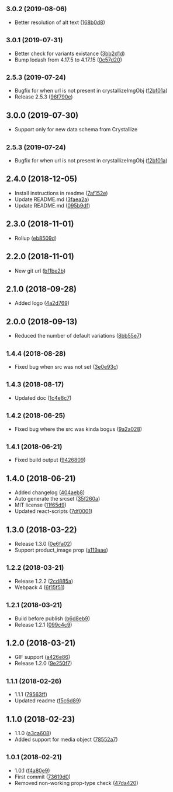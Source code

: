 ## <small>3.0.2 (2019-08-06)</small>

* Better resolution of alt text ([168b0d8](https://github.com/CrystallizeAPI/react-image/commit/168b0d8))



## <small>3.0.1 (2019-07-31)</small>

* Better check for variants existance ([3bb2d1d](https://github.com/CrystallizeAPI/react-image/commit/3bb2d1d))
* Bump lodash from 4.17.5 to 4.17.15 ([0c57d20](https://github.com/CrystallizeAPI/react-image/commit/0c57d20))



## <small>2.5.3 (2019-07-24)</small>

* Bugfix for when url is not present in crystallizeImgObj ([f2bf01a](https://github.com/CrystallizeAPI/react-image/commit/f2bf01a))
* Release 2.5.3 ([96f790e](https://github.com/CrystallizeAPI/react-image/commit/96f790e))







## 3.0.0 (2019-07-30)
* Support only for new data schema from Crystallize



## <small>2.5.3 (2019-07-24)</small>

* Bugfix for when url is not present in crystallizeImgObj ([f2bf01a](https://github.com/CrystallizeAPI/react-image/commit/f2bf01a))



## 2.4.0 (2018-12-05)

* Install instructions in readme ([7af152e](https://github.com/CrystallizeAPI/react-image/commit/7af152e))
* Update README.md ([3faea2a](https://github.com/CrystallizeAPI/react-image/commit/3faea2a))
* Update README.md ([095b9df](https://github.com/CrystallizeAPI/react-image/commit/095b9df))



## 2.3.0 (2018-11-01)

* Rollup ([eb8509d](https://github.com/CrystallizeAPI/react-image/commit/eb8509d))



## 2.2.0 (2018-11-01)

* New git url ([bf1be2b](https://github.com/CrystallizeAPI/react-image/commit/bf1be2b))



## 2.1.0 (2018-09-28)

* Added logo ([4a2d769](https://github.com/snowballdigital/react-image/commit/4a2d769))



## 2.0.0 (2018-09-13)

* Reduced the number of default variations ([8bb55e7](https://github.com/snowballdigital/react-image/commit/8bb55e7))



## <small>1.4.4 (2018-08-28)</small>

* Fixed bug when src was not set ([3e0e93c](https://github.com/snowballdigital/react-image/commit/3e0e93c))



## <small>1.4.3 (2018-08-17)</small>

* Updated doc ([1c4e8c7](https://github.com/snowballdigital/react-image/commit/1c4e8c7))



## <small>1.4.2 (2018-06-25)</small>

* Fixed bug where the src was kinda bogus ([9a2a028](https://github.com/snowballdigital/react-image/commit/9a2a028))



<a name="1.4.1"></a>
## <small>1.4.1 (2018-06-21)</small>

* Fixed build output ([9426809](https://github.com/snowballdigital/react-image/commit/9426809))



<a name="1.4.0"></a>
## 1.4.0 (2018-06-21)

* Added changelog ([404aeb8](https://github.com/snowballdigital/react-image/commit/404aeb8))
* Auto generate the srcset ([35f260a](https://github.com/snowballdigital/react-image/commit/35f260a))
* MIT license ([11f65d9](https://github.com/snowballdigital/react-image/commit/11f65d9))
* Updated react-scripts ([7df0001](https://github.com/snowballdigital/react-image/commit/7df0001))



<a name="1.3.0"></a>
## 1.3.0 (2018-03-22)

* Release 1.3.0 ([0e6fa02](https://github.com/snowballdigital/react-image/commit/0e6fa02))
* Support product_image prop ([a119aae](https://github.com/snowballdigital/react-image/commit/a119aae))



<a name="1.2.2"></a>
## <small>1.2.2 (2018-03-21)</small>

* Release 1.2.2 ([2cd885a](https://github.com/snowballdigital/react-image/commit/2cd885a))
* Webpack 4 ([6f15f51](https://github.com/snowballdigital/react-image/commit/6f15f51))



<a name="1.2.1"></a>
## <small>1.2.1 (2018-03-21)</small>

* Build before publish ([b6d8eb9](https://github.com/snowballdigital/react-image/commit/b6d8eb9))
* Release 1.2.1 ([099c4c9](https://github.com/snowballdigital/react-image/commit/099c4c9))



<a name="1.2.0"></a>
## 1.2.0 (2018-03-21)

* GIF support ([a426e86](https://github.com/snowballdigital/react-image/commit/a426e86))
* Release 1.2.0 ([9e250f7](https://github.com/snowballdigital/react-image/commit/9e250f7))



<a name="1.1.1"></a>
## <small>1.1.1 (2018-02-26)</small>

* 1.1.1 ([79563ff](https://github.com/snowballdigital/react-image/commit/79563ff))
* Updated readme ([f5c6d89](https://github.com/snowballdigital/react-image/commit/f5c6d89))



<a name="1.1.0"></a>
## 1.1.0 (2018-02-23)

* 1.1.0 ([a3ca608](https://github.com/snowballdigital/react-image/commit/a3ca608))
* Added support for media object ([78552a7](https://github.com/snowballdigital/react-image/commit/78552a7))



<a name="1.0.1"></a>
## <small>1.0.1 (2018-02-21)</small>

* 1.0.1 ([f4a80e9](https://github.com/snowballdigital/react-image/commit/f4a80e9))
* First commit ([73619d0](https://github.com/snowballdigital/react-image/commit/73619d0))
* Removed non-working prop-type check ([47da420](https://github.com/snowballdigital/react-image/commit/47da420))



